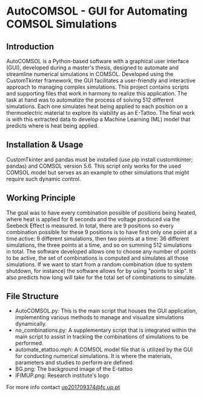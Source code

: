 # AutoCOMSOL - GUI for Automating COMSOL Simulations

## Introduction
AutoCOMSOL is a Python-based software with a graphical user interface (GUI), developed during a master's thesis, designed to automate and streamline numerical simulations in COMSOL. Developed using the CustomTkinter framework, the GUI facilitates a user-friendly and interactive approach to managing complex simulations. This project contains scripts and supporting files that work in harmony to realize this application. The task at hand was to automatize the process of solving 512 different simulations. Each one simulates heat being applied to each position on a thermoelectric material to explore its viability as an E-Tattoo. The final work is with this extracted data to develop a Machine Learning (ML) model that predicts where is heat being applied.

## Installation & Usage
CustomTkinter and pandas must be installed (use pip install customtkinter; pandas) and COMSOL version 5.6. This script only works for the used COMSOL model but serves as an example to other simulations that might require such dynamic control.

## Working Principle
The goal was to have every combination possible of positions being heated, where heat is applied for 8 seconds and the voltage produced via the Seebeck Effect is measured. In total, there are 9 positions so every combination possible for these 9 positions is to have first only one point at a time active: 9 different simulations, then two points at a time: 36 different simulations, the three points at a time, and so on summing 512 simulations in total. The software developed allows one to choose any number of points to be active, the set of combinations is computed and simulates all those simulations. If we want to start from a random combination (due to system shutdown, for instance) the software allows for by using "points to skip". It also predicts how long will take for the total set of combinations to simulate.


## File Structure
- AutoCOMSOL.py: This is the main script that houses the GUI application, implementing various methods to manage and visualize simulations dynamically.
- no_combinations.py: A supplementary script that is integrated within the main script to assist in tracking the combinations of simulations to be performed.
- automate_etattoo.mph: A COMSOL model file that is utilized by the GUI for conducting numerical simulations. It is where the materials, parameters and studies to perform are defined.
- BG.png: The background image of the E-tattoo
- IFIMUP.png: Research institute's logo


For more info contact up201709374@fc.up.pt


